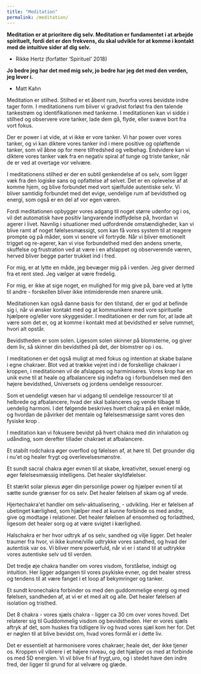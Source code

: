 ```yaml
---
title: "Meditation"
permalink: /meditation/
---
```





**Meditation er at prioritere dig selv. Meditation er fundamentet i at arbejde spirituelt, fordi det er den frekvens, du skal udvikle for at komme i kontakt med de intuitive sider af dig selv.**

- Rikke Hertz (forfatter ‘Spirituel’ 2018)

**Jo bedre jeg har det med mig selv, jo bedre har jeg det med den verden, jeg lever i.**

- Matt Kahn




Meditation er stilhed. Stilhed er et åbent rum, hvorfra vores bevidste indre tager form. I meditationens rum bliver vi gradvist forløst fra den talende tankestrøm og identifikationen med tankerne. I meditationen kan vi sidde i stilhed og observere vore tanker, lade dem gå, flyde, eller svæve bort fra vort fokus. 

Der er power i at vide, at vi ikke er vore tanker.  Vi har power over vores tanker, og vi kan diktere vores tanker ind i mere positive og opløftende tanker, som vil åbne op for mere tilfredshed og velbehag. Endvidere kan vi diktere vores tanker væk fra en negativ spiral af tunge og triste tanker, når de er ved at overtage vor velvære.

I meditationens stilhed er der en subtil genkendelse af os selv, som ligger væk fra den logiske sans og opfattelse af selvet. Det er en oplevelse af at komme hjem, og blive forbundet med vort sjælfulde autentiske selv. Vi bliver samtidig forbundet med det evige, uendelige rum af bevidsthed og energi, som også er en del af vor egen væren.

Fordi meditationen opbygger vores adgang til noget større udenfor og i os, vil det automatisk have positiv langvarende indflydelse på, hvordan vi agerer i livet. 
Navnlig i situationer med udfordrende omstændigheder, kan vi blive ramt af noget følelsesmæssigt, som kan få vores system til at reagere prompte og på måder, som vi senere vil fortryde. Når vi bliver emotionelt trigget og re-agerer, kan vi vise forbundethed med den andens smerte, skuffelse og frustration ved at være i en afslappet og observerende væren, herved bliver begge parter trukket ind i fred.

For mig, er at lytte en måde, jeg bevæger mig på i verden. Jeg giver dermed fra et rent sted. Jeg vælger at være fredelig.

For mig, er ikke at sige noget, en mulighed for mig give på, bare ved at lytte til andre - forskellen bliver ikke intimiderende men snarere unik.

Meditationen kan også danne basis for den tilstand, der er god at befinde sig i, når vi ønsker kontakt med og at kommunikere med vore spirituelle hjælpere og/eller vore skyggesider. I meditationen er der rum for, at lade alt være som det er, og at komme i kontakt med at bevidsthed er selve rummet, hvori alt opstår. 

Bevidstheden er som solen. Ligesom solen skinner på blomsterne, og giver dem liv, så skinner din bevidsthed på det, der blomstrer op i os. 

I meditationen er det også muligt at med fokus og intention at skabe balane i egne chakraer. Blot ved at trække vejret ind i de forskellige chakraer i kroppen, i meditationen vil de afslappes og harminiseres. Vores krop har en unik evne til at heale og afbalancere sig indefra og i forbundelsen med den højere bevidsthed, Universets og jordens uendelige ressourcer.

Som et uendeligt væsen har vi adgang til uendelige ressourcer til at helbrede og afbalancere, hvad der skal balanceres og vende tilbage til uendelig harmoni.
I det følgende beskrives hvert chakra på en enkel måde, og hvordan de påvirker det mentale og følelsesmæssige samt vores den fysiske krop .

I meditation kan vi fokusere bevidst på hvert chakra med din inhalation og udånding, som derefter tillader chakraet at afbalancere.

Et stabilt rodchakra øger overflod og følelsen af, at høre til. Det grounder dig i nu'et og healer frygt og overlevelsesmønstre.

Et sundt sacral chakra øger evnen til at skabe, kreativitet, sexuel energi og øger følelsesmæssig intelligens. Det healer skyldfølelser.

Et stærkt solar plexus øger din personlige power og hjælper evnen til at sætte sunde grænser for os selv. Det healer følelsen af skam og af vrede.

Hjertechakra'et handler om selv-aktualisering, - udvikling. Her er følelsen af ubetinget kærlighed, som hjælper med at kunne forbinde os med andre, give og modtage i relationer. Det healer følelsen af ensomhed og forladthed, ligesom det healer sorg og at være svigtet i kærlighed.

Halschakra er her hvor udtryk af os selv, sandhed og vilje ligger. Det healer traumer fra hvor, vi ikke kunne/ville udtrykke vores sandhed, og hvad der autentisk var os. Vi bliver mere powerfuld, når vi er i stand til at udtrykke vores autentiske selv ud til verden.

Det tredje øje chakra handler om vores visdom, forståelse, indsigt og intuition. Her ligger adgangen til vores psykiske evner, og det healer stress og tendens til at være fanget i et loop af bekymringer og tanker.

Et sundt kronechakra forbinder os med den guddommelige energi og med følelsen, sandheden af, at vi er et med alt og alle. Det healer følelsen af isolation og tristhed.

Det 8 chakra - vores sjæls chakra - ligger ca 30 cm over vores hoved. Det relaterer sig til Guddommelig visdom og bevidstheden. Her er vores sjæls aftryk af det, som huskes fra tidligere liv og hvad vores sjæl kom her for. Det er nøglen til at blive bevidst om, hvad vores formål er i dette liv.

Det er essentielt at harmonisere vores chakraer, heale det, der ikke tjener os. Kroppen vil vibrere i et højere niveau, og det hjælper os med at forbinde os med 5D energien. Vi vil blive fri af frygt,uro, og i stedet have den indre fred, der ligger til grund for al velvære og glæde.




